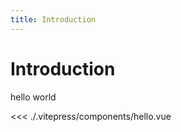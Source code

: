 ```yaml
---
title: Introduction
---
```


# Introduction

hello world

<hello />

<<< ./.vitepress/components/hello.vue
